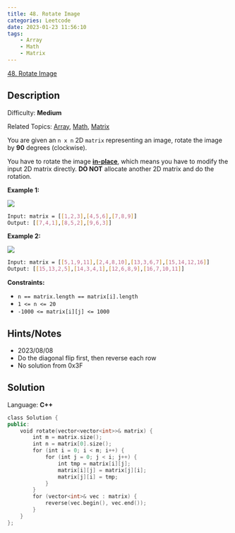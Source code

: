 ```yaml
---
title: 48. Rotate Image
categories: Leetcode
date: 2023-01-23 11:56:10
tags:
    - Array
    - Math
    - Matrix
---
```


[48\. Rotate Image](https://leetcode.com/problems/rotate-image/)

## Description

Difficulty: **Medium**

Related Topics: [Array](https://leetcode.com/tag/array/), [Math](https://leetcode.com/tag/math/), [Matrix](https://leetcode.com/tag/matrix/)

You are given an `n x n` 2D `matrix` representing an image, rotate the image by **90** degrees (clockwise).

You have to rotate the image [**in-place**](https://en.wikipedia.org/wiki/In-place_algorithm), which means you have to modify the input 2D matrix directly. **DO NOT** allocate another 2D matrix and do the rotation.

**Example 1:**

![](https://assets.leetcode.com/uploads/2020/08/28/mat1.jpg)

```bash
Input: matrix = [[1,2,3],[4,5,6],[7,8,9]]
Output: [[7,4,1],[8,5,2],[9,6,3]]
```

**Example 2:**

![](https://assets.leetcode.com/uploads/2020/08/28/mat2.jpg)

```bash
Input: matrix = [[5,1,9,11],[2,4,8,10],[13,3,6,7],[15,14,12,16]]
Output: [[15,13,2,5],[14,3,4,1],[12,6,8,9],[16,7,10,11]]
```

**Constraints:**

* `n == matrix.length == matrix[i].length`
* `1 <= n <= 20`
* `-1000 <= matrix[i][j] <= 1000`

## Hints/Notes

* 2023/08/08
* Do the diagonal flip first, then reverse each row
* No solution from 0x3F

## Solution

Language: **C++**

```C++
class Solution {
public:
    void rotate(vector<vector<int>>& matrix) {
        int m = matrix.size();
        int n = matrix[0].size();
        for (int i = 0; i < m; i++) {
            for (int j = 0; j < i; j++) {
                int tmp = matrix[i][j];
                matrix[i][j] = matrix[j][i];
                matrix[j][i] = tmp;
            }
        }
        for (vector<int>& vec : matrix) {
            reverse(vec.begin(), vec.end());
        }
    }
};
```
